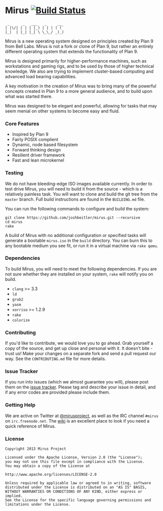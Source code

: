 # Mirus [![Build Status](https://travis-ci.org/joshbeitler/mirus.png?branch=newsrc)](https://travis-ci.org/joshbeitler/mirus)
```
 _      _   ___   _     __  
| |\/| | | | |_) | | | ( (` 
|_|  | |_| |_| \ \_\_/ _)_) 
```

Mirus is a new operating system designed on principles created by Plan 9 from Bell Labs.  Mirus is not a fork or clone of Plan 9, but rather an entirely different operating system that extends the functionality of Plan 9.

Mirus is designed primarily for higher-performance machines, such as workstations and gaming rigs, and to be used by those of higher technical knowledge. We also are trying to implement cluster-based computing and advanced load bearing capabilities.

A key motivation in the creation of Mirus was to bring many of the powerful concepts created in Plan 9 to a more general audience, and to build upon what was started there.

Mirus was designed to be elegant and powerful, allowing for tasks that may seem menial on other systems to become easy and fluid.

### Core Features
* Inspired by Plan 9
* Fairly POSIX complient
* Dynamic, node based filesystem
* Forward thinking design
* Resilient driver framework
* Fast and lean microkernel

### Testing
We do not have bleeding-edge ISO images available currently.  In order to test drive Mirus, you will need to build it from the source - which is a relatively painless task.  You will want to clone and build the git tree from the `master` branch.  Full build instructions are found in the `BUILDING.md` file.

You can run the following commands to configure and build the system:

```
git clone https://github.com/joshbeitler/mirus.git --recursive
cd mirus
rake
```

A build of Mirus with no additional configuration or specified tasks will generate a bootable `mirus.iso` in the `build` directory.  You can burn this to any bootable medium you see fit, or run it in a virtual machine via `rake qemu`. 

### Dependencies
To build Mirus, you will need to meet the following dependencies.  If you are not sure whether they are installed on your system, `rake` will notify you on build.

* `clang` >= 3.3
* `ld`
* `grub2`
* `yasm`
* `xorriso` >= 1.2.9
* `rake`
* `colorize`

### Contributing
If you'd like to contribute, we would love you to go ahead.  Grab yourself a copy of the source, and get up close and personal with it.  It doesn't bite - trust us!  Make your changes on a separate fork and send a pull request our way.  See the `CONTRIBUTING.md` file for more details.

### Issue Tracker
If you run into issues (which we almost guarantee you will), please post them on the [issue tracker](https://github.com/joshbeitler/mirus/issues).  Please tag and describe your issue in detail, and if any error codes are provided please include them.

### Getting Help
We are active on Twitter at [@mirusproject](http://twitter.com/mirusproject), as well as the IRC channel `#mirus` on `irc.freenode.net`.  The [wiki](https://github.com/joshbeitler/mirus/wiki) is an excellent place to look if you need a quick reference of Mirus.

### License
```
Copyright 2013 Mirus Project

Licensed under the Apache License, Version 2.0 (the "License");
you may not use this file except in compliance with the License.
You may obtain a copy of the License at

http://www.apache.org/licenses/LICENSE-2.0

Unless required by applicable law or agreed to in writing, software
distributed under the License is distributed on an "AS IS" BASIS,
WITHOUT WARRANTIES OR CONDITIONS OF ANY KIND, either express or implied.
See the License for the specific language governing permissions and
limitations under the License.
```
